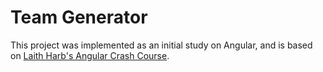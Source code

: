 # Team Generator

This project was implemented as an initial study on Angular, and is based on [Laith Harb's Angular Crash Course](https://www.youtube.com/watch?v=WHv1YQUg6ow&ab_channel=LaithAcademy).
